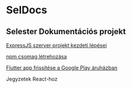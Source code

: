 # SelDocs

## Selester Dokumentációs projekt

[ExpressJS szerver projekt kezdeti lépései](./ExpressJS/Starting_ExpressJS_Project.hu.md)

[npm csomag létrehozása](./npm/Create_scoped_public_pakcage.hu.md)

[Flutter app frissítése a Google Play áruházban](./Flutter/Update_app_in_play_store.md)

Jegyzetek React-hoz
